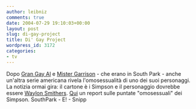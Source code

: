 ```yaml
---
author: leibniz
comments: true
date: 2004-07-29 19:10:03+00:00
layout: post
slug: di-gay-project
title: Di' Gay Project
wordpress_id: 3172
categories:
- tv
---
```


Dopo [Gran Gay Al](http://www.southparkstudios.com/show/grownups.html) e [Mister Garrison](http://www.southparkstudios.com/show/grownups.html?min=3) - che erano in South Park - anche un'altra serie americana rivela l'omosessualità di uno dei suoi personaggi. La notizia ormai gira: il cartone è i Simpson e il personaggio dovrebbe essere [Waylon Smithers](http://www.eonline.com/News/Items/0,1,14595,00.html). [Qui](http://www.snipp.org/aggeggioso/documenti/omosex.html) un report sulle puntate "omosessuali" dei Simpson.
SouthPark - E! - Snipp
